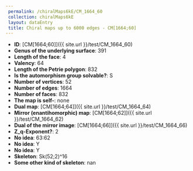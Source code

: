```yaml
--- 
 permalink: /chiralMaps6kE/CM_1664_60 
 collection: chiralMaps6kE
 layout: dataEntry
 title: Chiral maps up to 6000 edges - CM[1664;60]
---
```


- **ID**: [CM[1664;60]]({{ site.url }}/test/CM_1664_60)
- **Genus of the underlying surface**: 391
- **Length of the face**: 4
- **Valency**: 64
- **Length of the Petrie polygon**: 832
- **Is the automorphism group solvable?**: S
- **Number of vertices**: 52
- **Number of edges**: 1664
- **Number of faces**: 832
- **The map is self-**: none
- **Dual map**: [CM[1664;64]]({{ site.url }}/test/CM_1664_64)
- **Mirror (enantihomorphic) map**: [CM[1664;62]]({{ site.url }}/test/CM_1664_62)
- **Dual of the mirror image**: [CM[1664;66]]({{ site.url }}/test/CM_1664_66)
- **Z_q-Exponent?**: 2
- **No idea**:  63:62
- **No idea**: Y
- **No idea**: Y
- **Skeleton**: Sk(52;2)^16
- **Some other kind of skeleton**: nan

